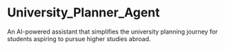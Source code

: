 # University_Planner_Agent
An AI-powered assistant that simplifies the university planning journey for students aspiring to pursue higher studies abroad.
